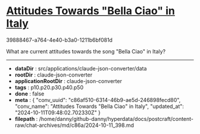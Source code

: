 # [Attitudes Towards "Bella Ciao" in Italy](https://claude.ai/chat/c86af510-6314-46b9-ae5d-246898fecd80)

39888467-a764-4e40-b3a0-1211b6bf081d

What are current attitudes towards the song "Bella Ciao" in Italy?

---

* **dataDir** : src/applications/claude-json-converter/data
* **rootDir** : claude-json-converter
* **applicationRootDir** : claude-json-converter
* **tags** : p10.p20.p30.p40.p50
* **done** : false
* **meta** : {
  "conv_uuid": "c86af510-6314-46b9-ae5d-246898fecd80",
  "conv_name": "Attitudes Towards \"Bella Ciao\" in Italy",
  "updated_at": "2024-10-11T09:48:02.702330Z"
}
* **filepath** : /home/danny/github-danny/hyperdata/docs/postcraft/content-raw/chat-archives/md/c86a/2024-10-11_398.md